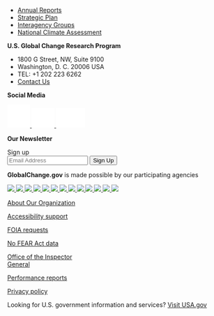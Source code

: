 
<footer class="usa-footer">
    <div class="usa-footer__primary-section">
        <div class="grid-container">
            <nav class="usa-footer__nav" aria-label="Footer navigation">
                <ul class="grid-row grid-gap">
                    <li class="
              mobile-lg:grid-col-auto
              usa-footer__primary-content
            ">
                        <a class="usa-footer__primary-link" href="javascript:void(0);"> Annual Reports</a>
                    </li>
                    <li class="
              mobile-lg:grid-col-auto
              usa-footer__primary-content
            ">
                        <a class="usa-footer__primary-link" href="javascript:void(0);">Strategic Plan</a>
                    </li>
                    <li class="
              mobile-lg:grid-col-auto
              usa-footer__primary-content
            ">
                        <a class="usa-footer__primary-link" href="javascript:void(0);">Interagency Groups</a>
                    </li>
                    <li class="
              mobile-lg:grid-col-auto
              usa-footer__primary-content
            ">
                        <a class="usa-footer__primary-link" href="javascript:void(0);">National Climate Assessment
                        </a>
                    </li>
                </ul>
            </nav>
        </div>
    </div>
    <div class="usa-footer__secondary-section">
        <div class="grid-container">
            <div class="grid-row grid-gap">
                <div class="
              usa-footer__logo
              grid-row
              mobile-lg:grid-col-auto desktop:grid-col-5 mobile-lg:margin-bottom-2">
                    <div class="mobile-lg:grid-col-12">
                        <p class="margin-0"><strong>U.S. Global Change Research Program</strong></p>
                        <ul class="add-list-reset margin-0">
                            <li>1800 G Street, NW, Suite 9100</li>
                            <li>Washington, D. C. 20006 USA</li>
                            <li>TEL: +1 202 223 6262</li>
                            <li><a href="mailto:">Contact Us</a></li>
                        </ul>
                    </div>
                </div>
                <div class="mobile-lg:grid-col-12 desktop:grid-col-3 mobile-lg:margin-bottom-2">
                    <p class="margin-0"><strong>Social Media</strong></p>
                    <div class="social-media-icons">
                        <a href="">
                            <img src="../../assets/../../assets/icons/icon-facebook.svg">
                        </a>
                        <a href="">
                            <img src="../../assets/../../assets/icons/icon-twitter.svg">
                        </a>
                        <a href="">
                            <img src="../../assets/../../assets/icons/icon-youTube.svg">
                        </a>
                    </div>
                </div>
                <div class="mobile-lg:grid-col-12 desktop:grid-col-4 mobile-lg:margin-bottom-2">
                    <p class="margin-0"><strong>Our Newsletter</strong></p>
                    <section aria-label="Newsletter component" class="newsletter-component>
                        <form class="usa-search" role="email">
                            <label class="usa-sr-only" for="email-field">Sign up</label>
                            <div class="newsletter">
                                <input class="usa-input" id="email-field" type="email" name="Sign up"
                                    placeholder="Email Address" />
                                <button class="usa-button" type="submit">
                                    <span class="usa-search__submit-text">Sign Up </span>
                                </button>
                            </div>
                        </form>
                    </section>
                </div>
            </div>
        </div>
    </div>
    <div class="usa-footer__tertiary-section">
        <div class="grid-container">
            <div class="grid-row grid-gap-lg flex-align-center">
                <div class="desktop:grid-col-12">
                    <div>
                        <p class="text-center padding-bottom-2">
                            <strong>GlobalChange.gov</strong> is made possible by our participating agencies
                        </p>
                    </div>
                </div>
                <div class="desktop:grid-col-12 seals-home">
                    <div class="grid-row flex-justify-center">
                        <a href="">
                            <img src="../../assets/customImages/seals/USDA-110px.png" />
                        </a>
                        <a href="">
                            <img src="../../assets/customImages/seals/DOC-110px.png" />
                        </a>
                        <a href="">
                            <img src="../../assets/customImages/seals/DOD-110px.png" />
                        </a>
                        <a href="">
                            <img src="../../assets/customImages/seals/DOE-110px.png" />
                        </a>
                        <a href="">
                            <img src="../../assets/customImages/seals/HHS-110px.png" />
                        </a>
                        <a href="">
                            <img src="../../assets/customImages/seals/DOI-110px.png" />
                        </a>
                        <a href="">
                            <img src="../../assets/customImages/seals/DOS-110px.png" />
                        </a>
                        <a href="">
                            <img src="../../assets/customImages/seals/DOT-110px.png" />
                        </a>
                        <a href="">
                            <img src="../../assets/customImages/seals/EPA-110px.png" />
                        </a>
                        <a href="">
                            <img src="../../assets/customImages/seals/NASA-110px.png" />
                        </a>
                        <a href="">
                            <img src="../../assets/customImages/seals/NSF-110px.png" />
                        </a>
                        <a href="">
                            <img src="../../assets/customImages/seals/Smithsonian.png" />
                        </a>
                        <a href="">
                            <img src="../../assets/customImages/seals/USAID-110px.png" />
                        </a>
                    </div>
                </div>
            </div>
        </div>
    </div>
        <div class="usa-footer__fourth-section">
            <div class="grid-container">
                <div class="grid-row grid-gap-lg">
                    <div class="grid-col-3">
                        <div>
                            <p>
                                <a href="">About Our Organization</a>
                            </p>
                            <p>
                                <a href="">Accessibility support</a>
                            </p>
                        </div>
                    </div>
                    <div class="grid-col-3">
                        <div>
                            <p>
                                <a href="">FOIA requests</a>
                            </p>
                            <p>
                                <a href="">No FEAR Act data</a>
                            </p>
                        </div>
                    </div>
                    <div class="grid-col-3">
                        <div>
                            <p>
                                <a href="">Office of the Inspector <br /> General</a>
                            </p>
                        </div>
                    </div>
                    <div class="grid-col-3">
                        <div>
                            <p>
                                <a href="">Performance reports</a>
                            </p>
                            <p>
                                <a href="">Privacy policy</a>
                            </p>
                        </div>
                    </div>
                </div>
            </div>
        </div>
        <div class="usa-footer__fifth-section">
            <div class="grid-container">
                <div class="grid-row grid-gap-lg">
                    <div class="grid-col-auto">
                        <div>
                            <p class="padding-0">
                                Looking for U.S. government information and services? <a
                                    href="https://www.usa.gov/">Visit USA.gov</a>
                            </p>
                        </div>
                    </div>
                </div>
            </div>
        </div>
</footer>